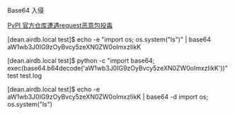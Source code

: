 Base64 入侵

[PyPI 官方仓库遭遇request恶意包投毒](https://security.tencent.com/index.php/blog/msg/160)

[dean.airdb.local test]$ echo -e  "import os; os.system(\"ls\")"  | base64
aW1wb3J0IG9zOyBvcy5zeXN0ZW0oImxzIikK

[dean.airdb.local test]$ python -c "import base64; exec(base64.b64decode('aW1wb3J0IG9zOyBvcy5zeXN0ZW0oImxzIikK'))"
test test.log

[dean.airdb.local test]$ echo -e  aW1wb3J0IG9zOyBvcy5zeXN0ZW0oImxzIikK | base64  -d
import os; os.system("ls")
